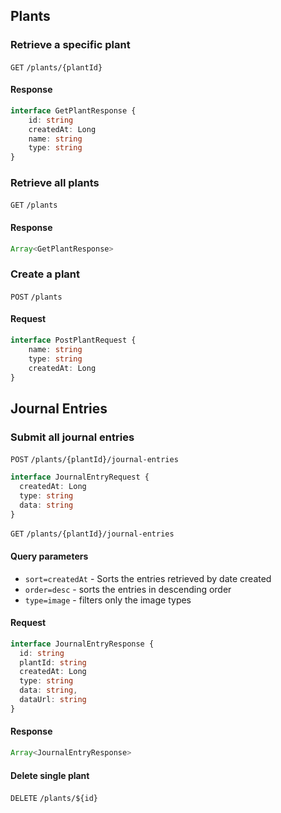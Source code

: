 ## Plants

### Retrieve a specific plant

`GET` `/plants/{plantId}`

#### Response

```typescript
interface GetPlantResponse {
    id: string
    createdAt: Long
    name: string
    type: string
}
```

### Retrieve all plants

`GET` `/plants`

#### Response

```typescript
Array<GetPlantResponse>
```

### Create a plant

`POST` `/plants`

#### Request

```typescript
interface PostPlantRequest {
    name: string
    type: string
    createdAt: Long
}
```


## Journal Entries

### Submit all journal entries

`POST` `/plants/{plantId}/journal-entries`

```typescript
interface JournalEntryRequest {
  createdAt: Long
  type: string
  data: string
}
```

`GET` `/plants/{plantId}/journal-entries`

#### Query parameters

 * `sort=createdAt` - Sorts the entries retrieved by date created
 * `order=desc` - sorts the entries in descending order
 * `type=image` - filters only the image types

#### Request

```typescript
interface JournalEntryResponse {
  id: string  
  plantId: string
  createdAt: Long
  type: string
  data: string,
  dataUrl: string
}
```

#### Response

```typescript
Array<JournalEntryResponse>
```
#### Delete single plant
`DELETE` `/plants/${id}`
